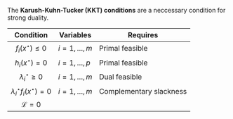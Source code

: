 The **Karush-Kuhn-Tucker (KKT) conditions** are a neccessary condition for strong duality. 

|Condition|Variables|Requires|
|:---------:|---------|--------|
|$f_i(x^\star)\leq 0$|$i=1,\dots,m$|Primal feasible|
|$h_i(x^\star)= 0$|$i=1,\dots,p$|Primal feasible|
|$\lambda_i^\star \geq 0$|$i=1, \dots, m$|Dual feasible|
|$\lambda_i^\star f_i(x^\star)=0$|$i=1,\dots,m$|Complementary slackness|
|$\mathcal{L} = 0$|||